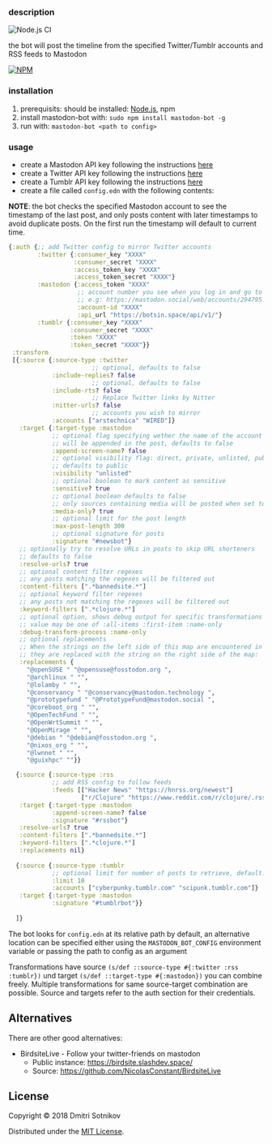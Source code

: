 ### description

![Node.js CI](https://github.com/yogthos/mastodon-bot/workflows/Node.js%20CI/badge.svg)

the bot will post the timeline from the specified Twitter/Tumblr accounts and RSS feeds to Mastodon

[![NPM](https://nodei.co/npm/mastodon-bot.png?compact=true)](https://www.npmjs.com/package/mastodon-bot)

### installation

1. prerequisits: should be installed: [Node.js](https://nodejs.org/en/), npm
2. install mastodon-bot with: `sudo npm install mastodon-bot -g`
3. run with: `mastodon-bot <path to config>`


### usage

* create a Mastodon API key following the instructions [here](https://tinysubversions.com/notes/mastodon-bot/)
* create a Twitter API key following the instructions [here](https://developer.twitter.com/en/docs/basics/authentication/guides/access-tokens)
* create a Tumblr API key following the instructions [here](http://www.developerdrive.com/2014/05/how-to-get-started-with-the-tumblr-api-part-1/)
* create a file called `config.edn` with the following contents:

**NOTE**: the bot checks the specified Mastodon account to see the timestamp of the last post, and only posts content 
with later timestamps to avoid duplicate posts. On the first run the timestamp will default to current time.

```clojure
{:auth {;; add Twitter config to mirror Twitter accounts
        :twitter {:consumer_key "XXXX"
                  :consumer_secret "XXXX"
                  :access_token_key "XXXX"
                  :access_token_secret "XXXX"}
        :mastodon {:access_token "XXXX"
                   ;; account number you see when you log in and go to your profile
                   ;; e.g: https://mastodon.social/web/accounts/294795
                   :account-id "XXXX"
                   :api_url "https://botsin.space/api/v1/"}
        :tumblr {:consumer_key "XXXX"
                 :consumer_secret "XXXX"
                 :token "XXXX"
                 :token_secret "XXXX"}}
 :transform 
 [{:source {:source-type :twitter
                       ;; optional, defaults to false
            :include-replies? false
                       ;; optional, defaults to false
            :include-rts? false
                       ;; Replace Twitter links by Nitter
            :nitter-urls? false
                       ;; accounts you wish to mirror
            :accounts ["arstechnica" "WIRED"]}
   :target {:target-type :mastodon
            ;; optional flag specifying wether the name of the account
            ;; will be appended in the post, defaults to false
            :append-screen-name? false
            ;; optional visibility flag: direct, private, unlisted, public
            ;; defaults to public
            :visibility "unlisted"
            ;; optional boolean to mark content as sensitive
            :sensitive? true
            ;; optional boolean defaults to false
            ;; only sources containing media will be posted when set to true
            :media-only? true
            ;; optional limit for the post length
            :max-post-length 300
            ;; optional signature for posts
            :signature "#newsbot"}
   ;; optionally try to resolve URLs in posts to skip URL shorteners
   ;; defaults to false
   :resolve-urls? true
   ;; optional content filter regexes
   ;; any posts matching the regexes will be filtered out
   :content-filters [".*bannedsite.*"]
   ;; optional keyword filter regexes
   ;; any posts not matching the regexes will be filtered out
   :keyword-filters [".*clojure.*"]
   ;; optional option, shows debug output for specific transformations
   ;; value may be one of :all-items :first-item :name-only
   :debug-transform-process :name-only
   ;; optional replacements
   ;; When the strings on the left side of this map are encountered in the source,
   ;; they are replaced with the string on the right side of the map:
   :replacements {
     "@openSUSE " "@opensuse@fosstodon.org ",
     "@archlinux " "",
     "@lolamby " "",
     "@conservancy " "@conservancy@mastodon.technology ",
     "@prototypefund " "@PrototypeFund@mastodon.social ",
     "@coreboot_org " "",
     "@OpenTechFund " "",
     "@OpenWrtSummit " "",
     "@OpenMirage " "",
     "@debian " "@debian@fosstodon.org ",
     "@nixos_org " "",
     "@lwnnet " "",
     "@guixhpc" ""}}

  {:source {:source-type :rss
            ;; add RSS config to follow feeds
            :feeds [["Hacker News" "https://hnrss.org/newest"]
                    ["r/Clojure" "https://www.reddit.com/r/clojure/.rss"]]}
   :target {:target-type :mastodon
            :append-screen-name? false
            :signature "#rssbot"}
   :resolve-urls? true
   :content-filters [".*bannedsite.*"]
   :keyword-filters [".*clojure.*"]
   :replacements nil}
  
  {:source {:source-type :tumblr
            ;; optional limit for number of posts to retrieve, default: 5
            :limit 10
            :accounts ["cyberpunky.tumblr.com" "scipunk.tumblr.com"]}
   :target {:target-type :mastodon
            :signature "#tumblrbot"}}
  
  ]}
```

The bot looks for `config.edn` at its relative path by default, an alternative location can be specified either using the `MASTODON_BOT_CONFIG` environment variable or passing the path to config as an argument

Transformations have source `(s/def ::source-type #{:twitter :rss :tumblr})` und target `(s/def ::target-type #{:mastodon})` you can combine freely. Multiple transformations for same source-target combination are possible. Source and targets refer to the auth section for their credentials.

## Alternatives

There are other good alternatives:
* BirdsiteLive - Follow your twitter-friends on mastodon
  * Public instance: https://birdsite.slashdev.space/
  * Source: https://github.com/NicolasConstant/BirdsiteLive


## License

Copyright © 2018 Dmitri Sotnikov

Distributed under the [MIT License](http://opensource.org/licenses/MIT).

